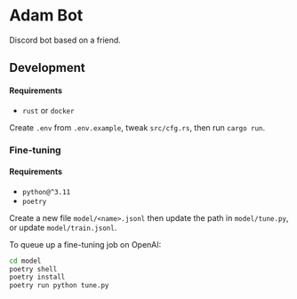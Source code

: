 # Adam Bot

Discord bot based on a friend.

## Development

#### Requirements

- `rust` or `docker`

Create `.env` from `.env.example`, tweak `src/cfg.rs`, then run `cargo run`.

### Fine-tuning

#### Requirements

- `python@^3.11`
- `poetry`

Create a new file `model/<name>.jsonl` then update the path in `model/tune.py`, or update `model/train.jsonl`.

To queue up a fine-tuning job on OpenAI:

```sh
cd model
poetry shell
poetry install
poetry run python tune.py
```
